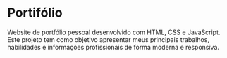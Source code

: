 # Portifólio
Website de portfólio pessoal desenvolvido com HTML, CSS e JavaScript. Este projeto tem como objetivo apresentar meus principais trabalhos, habilidades e informações profissionais de forma moderna e responsiva.
